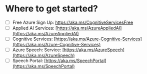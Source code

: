 # Where to get started?

* [ ] Free Azure Sign Up: [https://aka.ms/CognitiveServicesFree ](https://aka.ms/CognitiveServicesFree)
* [ ] Applied AI Services: [https://aka.ms/AzureAppliedAI](https://aka.ms/AzureAppliedAI)
* [ ] Cognitive Services: [https://aka.ms/Azure-Cognitive-Services](https://aka.ms/Azure-Cognitive-Services)
* [ ] Azure Speech: Service: [https://aka.ms/AzureSpeech](https://aka.ms/AzureSpeech)
* [ ] Speech Portal: [https://aka.ms/SpeechPortal](https://aka.ms/SpeechPortal)
